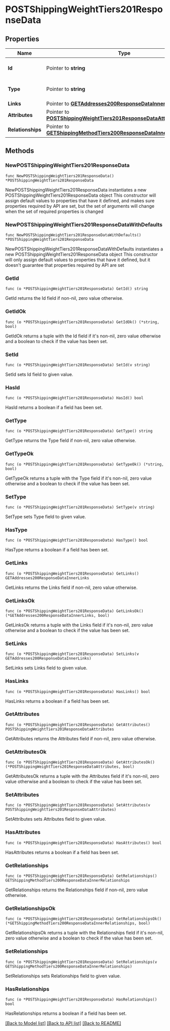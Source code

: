 # POSTShippingWeightTiers201ResponseData

## Properties

Name | Type | Description | Notes
------------ | ------------- | ------------- | -------------
**Id** | Pointer to **string** | The resource&#39;s id | [optional] 
**Type** | Pointer to **string** | The resource&#39;s type | [optional] 
**Links** | Pointer to [**GETAddresses200ResponseDataInnerLinks**](GETAddresses200ResponseDataInnerLinks.md) |  | [optional] 
**Attributes** | Pointer to [**POSTShippingWeightTiers201ResponseDataAttributes**](POSTShippingWeightTiers201ResponseDataAttributes.md) |  | [optional] 
**Relationships** | Pointer to [**GETShippingMethodTiers200ResponseDataInnerRelationships**](GETShippingMethodTiers200ResponseDataInnerRelationships.md) |  | [optional] 

## Methods

### NewPOSTShippingWeightTiers201ResponseData

`func NewPOSTShippingWeightTiers201ResponseData() *POSTShippingWeightTiers201ResponseData`

NewPOSTShippingWeightTiers201ResponseData instantiates a new POSTShippingWeightTiers201ResponseData object
This constructor will assign default values to properties that have it defined,
and makes sure properties required by API are set, but the set of arguments
will change when the set of required properties is changed

### NewPOSTShippingWeightTiers201ResponseDataWithDefaults

`func NewPOSTShippingWeightTiers201ResponseDataWithDefaults() *POSTShippingWeightTiers201ResponseData`

NewPOSTShippingWeightTiers201ResponseDataWithDefaults instantiates a new POSTShippingWeightTiers201ResponseData object
This constructor will only assign default values to properties that have it defined,
but it doesn't guarantee that properties required by API are set

### GetId

`func (o *POSTShippingWeightTiers201ResponseData) GetId() string`

GetId returns the Id field if non-nil, zero value otherwise.

### GetIdOk

`func (o *POSTShippingWeightTiers201ResponseData) GetIdOk() (*string, bool)`

GetIdOk returns a tuple with the Id field if it's non-nil, zero value otherwise
and a boolean to check if the value has been set.

### SetId

`func (o *POSTShippingWeightTiers201ResponseData) SetId(v string)`

SetId sets Id field to given value.

### HasId

`func (o *POSTShippingWeightTiers201ResponseData) HasId() bool`

HasId returns a boolean if a field has been set.

### GetType

`func (o *POSTShippingWeightTiers201ResponseData) GetType() string`

GetType returns the Type field if non-nil, zero value otherwise.

### GetTypeOk

`func (o *POSTShippingWeightTiers201ResponseData) GetTypeOk() (*string, bool)`

GetTypeOk returns a tuple with the Type field if it's non-nil, zero value otherwise
and a boolean to check if the value has been set.

### SetType

`func (o *POSTShippingWeightTiers201ResponseData) SetType(v string)`

SetType sets Type field to given value.

### HasType

`func (o *POSTShippingWeightTiers201ResponseData) HasType() bool`

HasType returns a boolean if a field has been set.

### GetLinks

`func (o *POSTShippingWeightTiers201ResponseData) GetLinks() GETAddresses200ResponseDataInnerLinks`

GetLinks returns the Links field if non-nil, zero value otherwise.

### GetLinksOk

`func (o *POSTShippingWeightTiers201ResponseData) GetLinksOk() (*GETAddresses200ResponseDataInnerLinks, bool)`

GetLinksOk returns a tuple with the Links field if it's non-nil, zero value otherwise
and a boolean to check if the value has been set.

### SetLinks

`func (o *POSTShippingWeightTiers201ResponseData) SetLinks(v GETAddresses200ResponseDataInnerLinks)`

SetLinks sets Links field to given value.

### HasLinks

`func (o *POSTShippingWeightTiers201ResponseData) HasLinks() bool`

HasLinks returns a boolean if a field has been set.

### GetAttributes

`func (o *POSTShippingWeightTiers201ResponseData) GetAttributes() POSTShippingWeightTiers201ResponseDataAttributes`

GetAttributes returns the Attributes field if non-nil, zero value otherwise.

### GetAttributesOk

`func (o *POSTShippingWeightTiers201ResponseData) GetAttributesOk() (*POSTShippingWeightTiers201ResponseDataAttributes, bool)`

GetAttributesOk returns a tuple with the Attributes field if it's non-nil, zero value otherwise
and a boolean to check if the value has been set.

### SetAttributes

`func (o *POSTShippingWeightTiers201ResponseData) SetAttributes(v POSTShippingWeightTiers201ResponseDataAttributes)`

SetAttributes sets Attributes field to given value.

### HasAttributes

`func (o *POSTShippingWeightTiers201ResponseData) HasAttributes() bool`

HasAttributes returns a boolean if a field has been set.

### GetRelationships

`func (o *POSTShippingWeightTiers201ResponseData) GetRelationships() GETShippingMethodTiers200ResponseDataInnerRelationships`

GetRelationships returns the Relationships field if non-nil, zero value otherwise.

### GetRelationshipsOk

`func (o *POSTShippingWeightTiers201ResponseData) GetRelationshipsOk() (*GETShippingMethodTiers200ResponseDataInnerRelationships, bool)`

GetRelationshipsOk returns a tuple with the Relationships field if it's non-nil, zero value otherwise
and a boolean to check if the value has been set.

### SetRelationships

`func (o *POSTShippingWeightTiers201ResponseData) SetRelationships(v GETShippingMethodTiers200ResponseDataInnerRelationships)`

SetRelationships sets Relationships field to given value.

### HasRelationships

`func (o *POSTShippingWeightTiers201ResponseData) HasRelationships() bool`

HasRelationships returns a boolean if a field has been set.


[[Back to Model list]](../README.md#documentation-for-models) [[Back to API list]](../README.md#documentation-for-api-endpoints) [[Back to README]](../README.md)


